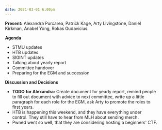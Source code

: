 ```yaml
---
date: 2021-03-01 6:00pm
---
```


**Present:** Alexandra Purcarea, Patrick Kage, Arty Livingstone, Daniel Kirkman, Anabel Yong, Rokas Gudavicius

**Agenda**

- STMU updates
- HTB updates
- SIGINT updates
- Talking about yearly report
- Committee handover
- Preparing for the EGM and succession

**Discussion and Decisions**

- **TODO for Alexandra:** Create document for yearly report, remind people to fill out document with advice to next committee, write up a little paragraph for each role for the EGM, ask Arty to promote the roles to first years.
- HTB is happening this weekend, and they have everything under control. They still have to hear from MLH about sending merch.
- Pwned went so well, that they are considering hosting a beginners' CTF.
